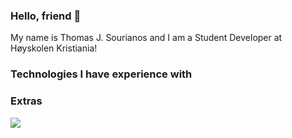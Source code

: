 ### Hello, friend 👋

My name is Thomas J. Sourianos and I am a Student Developer at Høyskolen Kristiania!

### Technologies I have experience with


### Extras
<img align="center" src="https://github-readme-stats.vercel.app/api/top-langs/?username=<USERNAME>&theme=<THEME_NAME>" />



<!--
**JSourianos/JSourianos** is a ✨ _special_ ✨ repository because its `README.md` (this file) appears on your GitHub profile.

Here are some ideas to get you started:

- 🔭 I’m currently working on ...
- 🌱 I’m currently learning ...
- 👯 I’m looking to collaborate on ...
- 🤔 I’m looking for help with ...
- 💬 Ask me about ...
- 📫 How to reach me: ...
- 😄 Pronouns: ...
- ⚡ Fun fact: ...
-->
